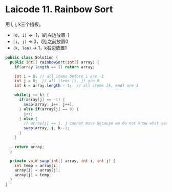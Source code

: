 # Laicode 11. Rainbow Sort

用 i, j, k三个挡板。
+ `[0, i)` -> -1，i的左边放置-1
+ `[i, j)` -> 0，i到j之前放置0
+ `(k, len)` -> 1，k右边放置1


```java
public class Solution {
  public int[] rainbowSort(int[] array) {
    if(array.length == 1) return array;

    int i = 0; // all items before i are -1
    int j = 0;  // all items [i, j) are 0
    int k = array.length - 1;  // all items [k, end) are 1

    while(j <= k) {
      if(array[j] == -1) {
        swap(array, i++, j++);
      } else if(array[j] == 0) {
        j++;
      } else {
        // array[j] == 1, j cannot move because we do not know what value swapped to j
        swap(array, j, k--);
      }
    }

    return array;
  }

  private void swap(int[] array, int i, int j) {
    int temp = array[i];
    array[i] = array[j];
    array[j] = temp;
  }
}
```